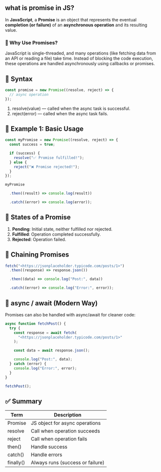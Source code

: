 ## what is promise in JS?

In **JavaScript**, a **Promise** is an object that represents the eventual **completion (or failure)** of an **asynchronous operation** and its resulting value.

### 🔧 Why Use Promises?

JavaScript is single-threaded, and many operations (like fetching data from an API or reading a file) take time. Instead of blocking the code execution, these operations are handled asynchronously using callbacks or promises.

## 🔹 Syntax

```javascript
const promise = new Promise((resolve, reject) => {
  // async operation
});
```

1. resolve(value) — called when the async task is successful.
2. reject(error) — called when the async task fails.

## 🔹 Example 1: Basic Usage

```javascript
const myPromise = new Promise((resolve, reject) => {
  const success = true;

  if (success) {
    resolve("✅ Promise fulfilled!");
  } else {
    reject("❌ Promise rejected!");
  }
});

myPromise

  .then((result) => console.log(result))

  .catch((error) => console.log(error));
```

## 🔹 States of a Promise

1. **Pending**: Initial state, neither fulfilled nor rejected.
2. **Fulfilled**: Operation completed successfully.
3. **Rejected**: Operation failed.

## 🔹 Chaining Promises

```javascript
fetch("<https://jsonplaceholder.typicode.com/posts/1>")
  .then((response) => response.json())

  .then((data) => console.log("Post:", data))

  .catch((error) => console.log("Error:", error));
```

## 🔹 async / await (Modern Way)

Promises can also be handled with async/await for cleaner code:

```javascript
async function fetchPost() {
  try {
    const response = await fetch(
      "<https://jsonplaceholder.typicode.com/posts/1>"
    );

    const data = await response.json();

    console.log("Post:", data);
  } catch (error) {
    console.log("Error:", error);
  }
}

fetchPost();
```

## ✅ Summary

| **Term**  | **Description**                  |
| --------- | -------------------------------- |
| Promise   | JS object for async operations   |
| resolve   | Call when operation succeeds     |
| reject    | Call when operation fails        |
| then()    | Handle success                   |
| catch()   | Handle errors                    |
| finally() | Always runs (success or failure) |
